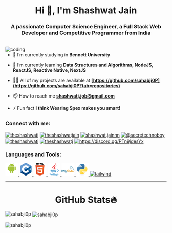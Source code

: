 <h1 align="center">Hi 👋, I'm Shashwat Jain</h1>
<h3 align="center">A passionate Computer Science Engineer, a Full Stack Web Developer and Competitive Programmer from India</h3><br>
<!-- <img width="300" alt="coding" align="right" src="https://media.tenor.com/GfSX-u7VGM4AAAAC/coding.gif"> -->

<img width="550" alt="coding" align="right" src="https://repository-images.githubusercontent.com/462900780/0a10af70-6cbf-46df-9071-0ff586a3b1d6">

- 🔭 I’m currently studying in **Bennett University**

- 🌱 I’m currently learning **Data Structures and Algorithms, NodeJS, ReactJS, Reactive Native, NextJS**

- 👨‍💻 All of my projects are available at **[https://github.com/sahabji0P](https://github.com/sahabji0P?tab=repositories)**

- 📫 How to reach me **shashwatj.job@gmail.com**

- ⚡ Fun fact **I think Wearing Spex makes you smart!**


<h3 align="left">Connect with me:</h3>
<p align="left">
<a href="https://twitter.com/theshashwatj" target="blank"><img align="center" src="https://raw.githubusercontent.com/rahuldkjain/github-profile-readme-generator/master/src/images/icons/Social/twitter.svg" alt="theshashwatj" height="30" width="40" /></a>
<a href="https://linkedin.com/in/theshashwatjain" target="blank"><img align="center" src="https://raw.githubusercontent.com/rahuldkjain/github-profile-readme-generator/master/src/images/icons/Social/linked-in-alt.svg" alt="theshashwatjain" height="30" width="40" /></a>
<a href="https://instagram.com/shashwat.jainnn" target="blank"><img align="center" src="https://raw.githubusercontent.com/rahuldkjain/github-profile-readme-generator/master/src/images/icons/Social/instagram.svg" alt="shashwat.jainnn" height="30" width="40" /></a>
<a href="https://www.youtube.com/c/@secretechnoboy" target="blank"><img align="center" src="https://raw.githubusercontent.com/rahuldkjain/github-profile-readme-generator/master/src/images/icons/Social/youtube.svg" alt="@secretechnoboy" height="30" width="40" /></a>
<a href="https://www.hackerrank.com/theshashwatj" target="blank"><img align="center" src="https://raw.githubusercontent.com/rahuldkjain/github-profile-readme-generator/master/src/images/icons/Social/hackerrank.svg" alt="theshashwatj" height="30" width="40" /></a>
<a href="https://www.leetcode.com/theshashwatj" target="blank"><img align="center" src="https://raw.githubusercontent.com/rahuldkjain/github-profile-readme-generator/master/src/images/icons/Social/leet-code.svg" alt="theshashwatj" height="30" width="40" /></a>
<a href="https://discord.gg/https://discord.gg/PTn9jdesYx" target="blank"><img align="center" src="https://raw.githubusercontent.com/rahuldkjain/github-profile-readme-generator/master/src/images/icons/Social/discord.svg" alt="https://discord.gg/PTn9jdesYx" height="30" width="40" /></a>
</p>


<h3 align="left">Languages and Tools:</h3>
<p align="left"> <a href="https://developer.android.com" target="_blank" rel="noreferrer"> <img src="https://raw.githubusercontent.com/devicons/devicon/master/icons/android/android-original-wordmark.svg" alt="android" width="40" height="40"/> </a> <a href="https://www.w3schools.com/cpp/" target="_blank" rel="noreferrer"> <img src="https://raw.githubusercontent.com/devicons/devicon/master/icons/cplusplus/cplusplus-original.svg" alt="cplusplus" width="40" height="40"/> </a> <a href="https://www.w3.org/html/" target="_blank" rel="noreferrer"> <img src="https://raw.githubusercontent.com/devicons/devicon/master/icons/html5/html5-original-wordmark.svg" alt="html5" width="40" height="40"/> </a> <a href="https://www.java.com" target="_blank" rel="noreferrer"> <img src="https://raw.githubusercontent.com/devicons/devicon/master/icons/java/java-original.svg" alt="java" width="40" height="40"/> </a> <a href="https://www.mysql.com/" target="_blank" rel="noreferrer"> <img src="https://raw.githubusercontent.com/devicons/devicon/master/icons/mysql/mysql-original-wordmark.svg" alt="mysql" width="40" height="40"/> </a> <a href="https://www.python.org" target="_blank" rel="noreferrer"> <img src="https://raw.githubusercontent.com/devicons/devicon/master/icons/python/python-original.svg" alt="python" width="40" height="40"/> </a> <a href="https://tailwindcss.com/" target="_blank" rel="noreferrer"> <img src="https://www.vectorlogo.zone/logos/tailwindcss/tailwindcss-icon.svg" alt="tailwind" width="40" height="40"/> </a> </p>
<hr>

<h1 align="center"> GitHub Stats🔥</h1>
<p><img align="left" src="https://github-readme-stats.vercel.app/api/top-langs?username=sahabji0p&show_icons=true&theme=dark&locale=en&layout=compact" alt="sahabji0p" /></p>

<p>&nbsp;<img align="center" src="https://github-readme-stats.vercel.app/api?username=sahabji0p&show_icons=true&theme=dark&locale=en" alt="sahabji0p" /></p>

<p><img align="center" src="https://github-readme-streak-stats.herokuapp.com/?user=sahabji0p&theme=dark" alt="sahabji0p" /></p>
